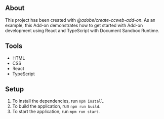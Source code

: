 ## About

This project has been created with _@adobe/create-ccweb-add-on_. As an example, this Add-on demonstrates how to get started with Add-on development using React and TypeScript with Document Sandbox Runtime.

## Tools

-   HTML
-   CSS
-   React
-   TypeScript

## Setup

1. To install the dependencies, run `npm install`.
2. To build the application, run `npm run build`.
3. To start the application, run `npm run start`.
